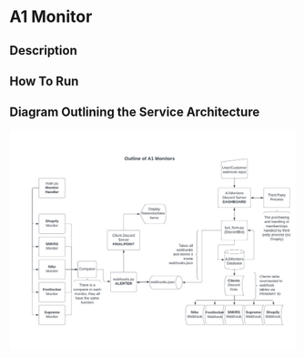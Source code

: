 # A1 Monitor

## Description

## How To Run

## Diagram Outlining the Service Architecture
![diagram](a1Monitors-Outline.png)
